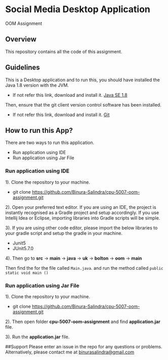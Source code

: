 # Social Media Desktop Application
OOM  Assignment

## Overview
This repository contains all the code of this assignment.

## Guidelines
This is a Desktop application and to run this, you should have installed the Java 1.8 version with the JVM.

* If not refer this link, download and install it. [Java SE 1.8](https://www.oracle.com/java/technologies/javase/javase-jdk8-downloads.html)

Then, ensure that the git client version control software has been installed.

* If not refer this link, download and install it. [Git](https://git-scm.com/downloads)

## How to run this App?
There are two ways to run this application.
* Run application using IDE
* Run application using Jar File

### Run application using IDE
1). Clone the repository to your machine.

* git clone https://github.com/Binura-Salindra/cpu-5007-oom-assignment.git
 
2). Open your preferred text editor. If you are using an IDE, the project is instantly recognised as a Gradle project and setup accordingly. If you use Intellij Idea or Eclipse, importing libraries into Gradle scripts will be simple. 

3).  If you are using other code editor, please import the below libraries to your gradle script and setup the gradle in your machine.

* Junit5
* JUnit5.7.0

4). Then go to **src** -> **main** -> **java** -> **uk** -> **bolton** -> **oom** -> **main**

Then find the for the file called `Main.java`. and run the method called `public static void main ()`

### Run application using Jar File
1). Clone the repository to your machine.

* git clone https://github.com/Binura-Salindra/cpu-5007-oom-assignment.git

2). Then open folder **cpu-5007-oom-assignment** and find **application.jar** file.

3). Run the **application.jar** file.


##Support
Please enter an issue in the repo for any questions or problems. 
<br> Alternatively, please contact me at binurasalindra@gmail.com



    